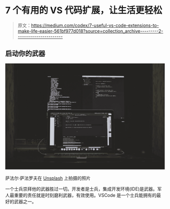# 7 个有用的 VS 代码扩展，让生活更轻松

> 原文：<https://medium.com/codex/7-useful-vs-code-extensions-to-make-life-easier-561bf977d018?source=collection_archive---------2----------------------->

## 启动你的武器

![](img/eada9b61739c2553184071bd8eb4f68f.png)

萨法尔·萨法罗夫在 [Unsplash](https://unsplash.com?utm_source=medium&utm_medium=referral) 上拍摄的照片

一个士兵崇拜他的武器胜过一切。开发者是士兵，集成开发环境(IDE)是武器。军人最重要的责任就是时刻磨利武器，有效使用。VSCode 是一个士兵能拥有的最好的武器之一。